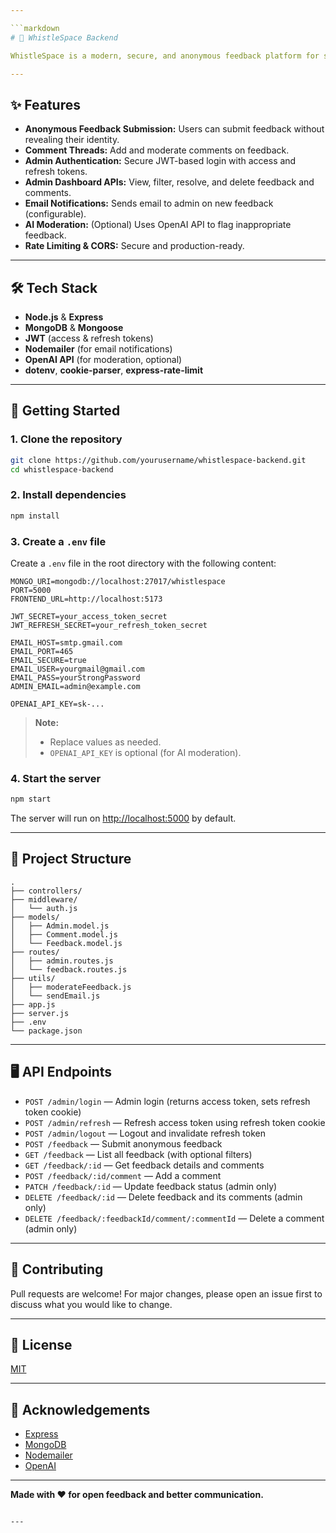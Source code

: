 ```yaml
---

```markdown
# 🚀 WhistleSpace Backend

WhistleSpace is a modern, secure, and anonymous feedback platform for schools, startups, and organizations. This is the **backend** built with Node.js, Express, and MongoDB, providing robust APIs, admin authentication, email notifications, and optional AI moderation.

---
```


## ✨ Features

- **Anonymous Feedback Submission:** Users can submit feedback without revealing their identity.
- **Comment Threads:** Add and moderate comments on feedback.
- **Admin Authentication:** Secure JWT-based login with access and refresh tokens.
- **Admin Dashboard APIs:** View, filter, resolve, and delete feedback and comments.
- **Email Notifications:** Sends email to admin on new feedback (configurable).
- **AI Moderation:** (Optional) Uses OpenAI API to flag inappropriate feedback.
- **Rate Limiting & CORS:** Secure and production-ready.

---

## 🛠️ Tech Stack

- **Node.js** & **Express**
- **MongoDB** & **Mongoose**
- **JWT** (access & refresh tokens)
- **Nodemailer** (for email notifications)
- **OpenAI API** (for moderation, optional)
- **dotenv**, **cookie-parser**, **express-rate-limit**

---

## 🚀 Getting Started

### 1. **Clone the repository**

```bash
git clone https://github.com/yourusername/whistlespace-backend.git
cd whistlespace-backend
```

### 2. **Install dependencies**

```bash
npm install
```

### 3. **Create a `.env` file**

Create a `.env` file in the root directory with the following content:

```
MONGO_URI=mongodb://localhost:27017/whistlespace
PORT=5000
FRONTEND_URL=http://localhost:5173

JWT_SECRET=your_access_token_secret
JWT_REFRESH_SECRET=your_refresh_token_secret

EMAIL_HOST=smtp.gmail.com
EMAIL_PORT=465
EMAIL_SECURE=true
EMAIL_USER=yourgmail@gmail.com
EMAIL_PASS=yourStrongPassword
ADMIN_EMAIL=admin@example.com

OPENAI_API_KEY=sk-...
```

> **Note:**
>
> - Replace values as needed.
> - `OPENAI_API_KEY` is optional (for AI moderation).

### 4. **Start the server**

```bash
npm start
```

The server will run on [http://localhost:5000](http://localhost:5000) by default.

---

## 📁 Project Structure

```
.
├── controllers/
├── middleware/
│   └── auth.js
├── models/
│   ├── Admin.model.js
│   ├── Comment.model.js
│   └── Feedback.model.js
├── routes/
│   ├── admin.routes.js
│   └── feedback.routes.js
├── utils/
│   ├── moderateFeedback.js
│   └── sendEmail.js
├── app.js
├── server.js
├── .env
└── package.json
```

---

## 🖥️ API Endpoints

- `POST /admin/login` — Admin login (returns access token, sets refresh token cookie)
- `POST /admin/refresh` — Refresh access token using refresh token cookie
- `POST /admin/logout` — Logout and invalidate refresh token
- `POST /feedback` — Submit anonymous feedback
- `GET /feedback` — List all feedback (with optional filters)
- `GET /feedback/:id` — Get feedback details and comments
- `POST /feedback/:id/comment` — Add a comment
- `PATCH /feedback/:id` — Update feedback status (admin only)
- `DELETE /feedback/:id` — Delete feedback and its comments (admin only)
- `DELETE /feedback/:feedbackId/comment/:commentId` — Delete a comment (admin only)

---

## 🤝 Contributing

Pull requests are welcome! For major changes, please open an issue first to discuss what you would like to change.

---

## 📝 License

[MIT](LICENSE)

---

## 🙏 Acknowledgements

- [Express](https://expressjs.com/)
- [MongoDB](https://www.mongodb.com/)
- [Nodemailer](https://nodemailer.com/)
- [OpenAI](https://openai.com/)

---

**Made with ❤️ for open feedback and better communication.**

```

---
```
